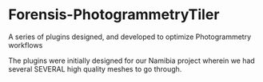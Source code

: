 # Forensis-PhotogrammetryTiler
A series of plugins designed, and developed to optimize Photogrammetry workflows


The plugins were initially designed for our Namibia project wherein we had several SEVERAL high quality meshes to go through.
